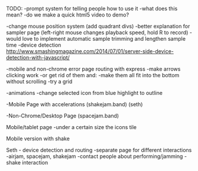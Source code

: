 TODO:
-prompt system for telling people how to use it
	-what does this mean?
	-do we make a quick html5 video to demo?

-change mouse position system (add quadrant divs)
-better explanation for sampler page (left-right mouse changes playback speed, hold R to record)
	-would love to implement automatic sample trimming and lengthen sample time
-device detection http://www.smashingmagazine.com/2014/07/01/server-side-device-detection-with-javascript/

-mobile and non-chrome error page routing with express
-make arrows clicking work
	-or get rid of them and:
	-make them all fit into the bottom without scrolling
	-try a grid

-animations 
-change selected icon from blue highlight to outline

-Mobile Page with accelerations (shakejam.band) (seth)

-Non-Chrome/Desktop Page (spacejam.band)


Mobile/tablet page
	-under a certain size the icons tile

Mobile version with shake

Seth - device detection and routing
	-separate page for different interactions
		-airjam, spacejam, shakejam
	-contact people about performing/jamming
	-shake interaction